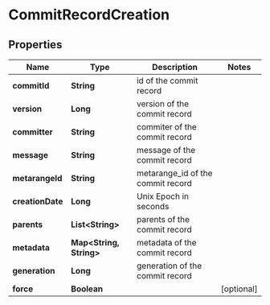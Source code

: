 

# CommitRecordCreation


## Properties

Name | Type | Description | Notes
------------ | ------------- | ------------- | -------------
**commitId** | **String** | id of the commit record | 
**version** | **Long** | version of the commit record | 
**committer** | **String** | commiter of the commit record | 
**message** | **String** | message of the commit record | 
**metarangeId** | **String** | metarange_id of the commit record | 
**creationDate** | **Long** | Unix Epoch in seconds | 
**parents** | **List&lt;String&gt;** | parents of the commit record | 
**metadata** | **Map&lt;String, String&gt;** | metadata of the commit record | 
**generation** | **Long** | generation of the commit record | 
**force** | **Boolean** |  |  [optional]



